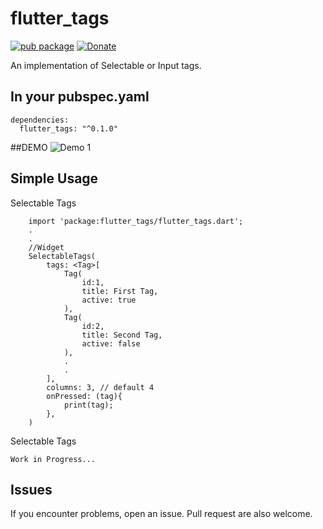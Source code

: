 # flutter_tags

[![pub package](https://img.shields.io/badge/pub-0.1.0-orange.svg)](https://pub.dartlang.org/packages/flutter_tags)
[![Donate](https://img.shields.io/badge/Donate-PayPal-green.svg)](https://www.paypal.me/dnag88)

An implementation of Selectable or Input tags.


## In your pubspec.yaml
```
dependencies:
  flutter_tags: "^0.1.0"
```


##DEMO
![Demo 1](https://github.com/Dn-a/flutter_tags/blob/master/example/example.gif)


## Simple Usage
Selectable Tags
```
    import 'package:flutter_tags/flutter_tags.dart';
    .
    .
    //Widget
    SelectableTags(
        tags: <Tag>[
            Tag(
                id:1,
                title: First Tag,
                active: true
            ),
            Tag(
                id:2,
                title: Second Tag,
                active: false
            ),
            .
            .
        ],
        columns: 3, // default 4
        onPressed: (tag){
            print(tag);
        },
    )
```

Selectable Tags
```
Work in Progress...
```


## Issues
If you encounter problems, open an issue. Pull request are also welcome.

